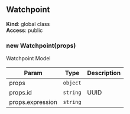 <a name="Watchpoint"></a>

## Watchpoint
**Kind**: global class  
**Access**: public  
<a name="new_Watchpoint_new"></a>

### new Watchpoint(props)
Watchpoint Model


| Param | Type | Description |
| --- | --- | --- |
| props | <code>object</code> |  |
| props.id | <code>string</code> | UUID |
| props.expression | <code>string</code> |  |

